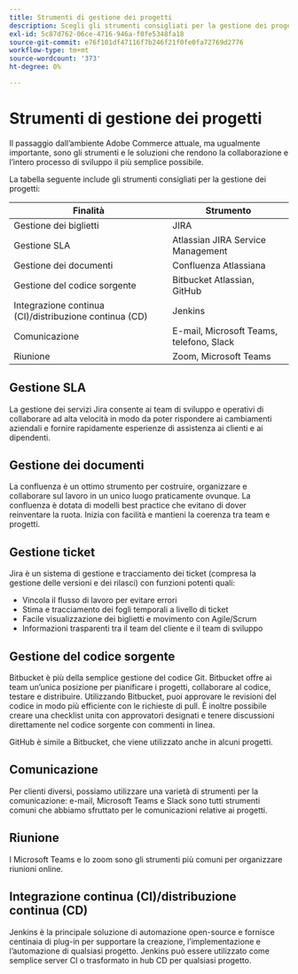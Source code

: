 ```yaml
---
title: Strumenti di gestione dei progetti
description: Scegli gli strumenti consigliati per la gestione dei progetti per l’implementazione di Adobe Commerce.
exl-id: 5c87d762-06ce-4716-946a-f0fe5348fa18
source-git-commit: e76f101df47116f7b246f21f0fe0fa72769d2776
workflow-type: tm+mt
source-wordcount: '373'
ht-degree: 0%

---
```


# Strumenti di gestione dei progetti

Il passaggio dall’ambiente Adobe Commerce attuale, ma ugualmente importante, sono gli strumenti e le soluzioni che rendono la collaborazione e l’intero processo di sviluppo il più semplice possibile.

La tabella seguente include gli strumenti consigliati per la gestione dei progetti:

| Finalità | Strumento |
|------------------------------------------------------|--------------------------------------|
| Gestione dei biglietti | JIRA |
| Gestione SLA | Atlassian JIRA Service Management |
| Gestione dei documenti | Confluenza Atlassiana |
| Gestione del codice sorgente | Bitbucket Atlassian, GitHub |
| Integrazione continua (CI)/distribuzione continua (CD) | Jenkins |
| Comunicazione | E-mail, Microsoft Teams, telefono, Slack |
| Riunione | Zoom, Microsoft Teams |

## Gestione SLA

La gestione dei servizi Jira consente ai team di sviluppo e operativi di collaborare ad alta velocità in modo da poter rispondere ai cambiamenti aziendali e fornire rapidamente esperienze di assistenza ai clienti e ai dipendenti.

## Gestione dei documenti

La confluenza è un ottimo strumento per costruire, organizzare e collaborare sul lavoro in un unico luogo praticamente ovunque. La confluenza è dotata di modelli best practice che evitano di dover reinventare la ruota. Inizia con facilità e mantieni la coerenza tra team e progetti.

## Gestione ticket

Jira è un sistema di gestione e tracciamento dei ticket (compresa la gestione delle versioni e dei rilasci) con funzioni potenti quali:

- Vincola il flusso di lavoro per evitare errori
- Stima e tracciamento dei fogli temporali a livello di ticket
- Facile visualizzazione dei biglietti e movimento con Agile/Scrum
- Informazioni trasparenti tra il team del cliente e il team di sviluppo

## Gestione del codice sorgente

Bitbucket è più della semplice gestione del codice Git. Bitbucket offre ai team un’unica posizione per pianificare i progetti, collaborare al codice, testare e distribuire. Utilizzando Bitbucket, puoi approvare le revisioni del codice in modo più efficiente con le richieste di pull. È inoltre possibile creare una checklist unita con approvatori designati e tenere discussioni direttamente nel codice sorgente con commenti in linea.

GitHub è simile a Bitbucket, che viene utilizzato anche in alcuni progetti.

## Comunicazione

Per clienti diversi, possiamo utilizzare una varietà di strumenti per la comunicazione: e-mail, Microsoft Teams e Slack sono tutti strumenti comuni che abbiamo sfruttato per le comunicazioni relative ai progetti.

## Riunione

I Microsoft Teams e lo zoom sono gli strumenti più comuni per organizzare riunioni online.

## Integrazione continua (CI)/distribuzione continua (CD)

Jenkins è la principale soluzione di automazione open-source e fornisce centinaia di plug-in per supportare la creazione, l’implementazione e l’automazione di qualsiasi progetto. Jenkins può essere utilizzato come semplice server CI o trasformato in hub CD per qualsiasi progetto.
